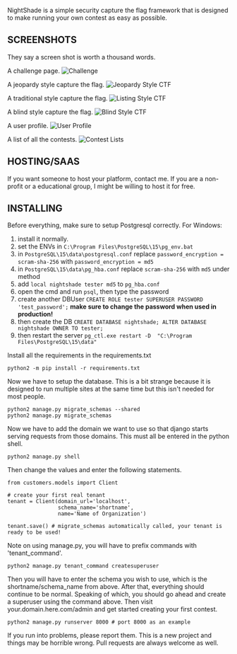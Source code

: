 NightShade is a simple security capture the flag framework that is designed to make running your own contest as easy as possible. 

SCREENSHOTS
-----------

They say a screen shot is worth a thousand words.

A challenge page.
![Challenge](https://github.com/UnrealAkama/NightShade/raw/master/screenshots/challenge.png)

A jeopardy style capture the flag.
![Jeopardy Style CTF](https://github.com/UnrealAkama/NightShade/raw/master/screenshots/jeopardy_style_ctf.png)

A traditional style capture the flag.
![Listing Style CTF](https://github.com/UnrealAkama/NightShade/raw/master/screenshots/listing_style_ctf.png)

A blind style capture the flag.
![Blind Style CTF](https://github.com/UnrealAkama/NightShade/raw/master/screenshots/blind_style_ctf.png)

A user profile.
![User Profile](https://github.com/UnrealAkama/NightShade/raw/master/screenshots/user_profile.png)

A list of all the contests.
![Contest Lists](https://github.com/UnrealAkama/NightShade/raw/master/screenshots/contest_lists.png)


HOSTING/SAAS
------------

If you want someone to host your platform, contact me. If you are a non-profit or a educational group, I might be willing to host it for free.

INSTALLING
----------
Before everything, make sure to setup Postgresql correctly.
For Windows:
1. install it normally.
2. set the ENVs in `C:\Program Files\PostgreSQL\15\pg_env.bat`
3. in `PostgreSQL\15\data\postgresql.conf` replace `password_encryption = scram-sha-256` with `password_encryption = md5`
4. in `PostgreSQL\15\data\pg_hba.conf` replace `scram-sha-256` with `md5` under method
5. add `local nightshade tester md5` to `pg_hba.conf`
6. open the cmd and run `psql`, then type the password
7. create another DBUser `CREATE ROLE tester SUPERUSER PASSWORD 'test_password';` **make sure to change the password when used in production!**
8. then create the DB `CREATE DATABASE nightshade; ALTER DATABASE nightshade OWNER TO tester;`
9. then restart the server `pg_ctl.exe restart -D  "C:\Program Files\PostgreSQL\15\data"`

   
Install all the requirements in the requirements.txt

    python2 -m pip install -r requirements.txt

Now we have to setup the database. This is a bit strange because it is designed to run multiple sites at the same time but this isn't needed for most people.

    python2 manage.py migrate_schemas --shared
    python2 manage.py migrate_schemas

Now we have to add the domain we want to use so that django starts serving requests from those domains. This must all be entered in the python shell.

    python2 manage.py shell

Then change the values and enter the following statements.

    from customers.models import Client

    # create your first real tenant
    tenant = Client(domain_url='localhost',
                    schema_name='shortname',
                    name='Name of Organization')

    tenant.save() # migrate_schemas automatically called, your tenant is ready to be used!

Note on using manage.py, you will have to prefix commands with 'tenant_command'.

    python2 manage.py tenant_command createsuperuser

Then you will have to enter the schema you wish to use, which is the shortname/schema_name from above. After that, everything should continue to be normal. 
Speaking of which, you should go ahead and create a superuser using the command above. Then visit your.domain.here.com/admin and get started creating your first contest.

    python2 manage.py runserver 8000 # port 8000 as an example

If you run into problems, please report them. This is a new project and things may be horrible wrong. Pull requests are always welcome as well.
